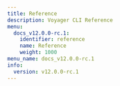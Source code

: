 ```yaml
---
title: Reference
description: Voyager CLI Reference
menu:
  docs_v12.0.0-rc.1:
    identifier: reference
    name: Reference
    weight: 1000
menu_name: docs_v12.0.0-rc.1
info:
  version: v12.0.0-rc.1
---
```


